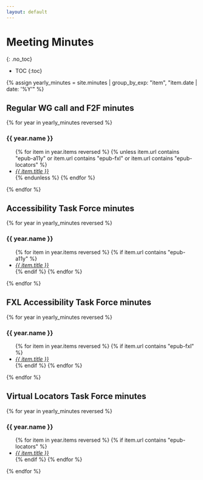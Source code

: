 ```yaml
---
layout: default
---
```


# Meeting Minutes
{: .no_toc}

* TOC
{:toc}


{% assign yearly_minutes = site.minutes | group_by_exp: "item", "item.date | date: '%Y'" %}

## Regular WG call and F2F minutes

{% for year in yearly_minutes reversed %}

### {{ year.name }}

<ul>
{% for item in year.items reversed %}
  {% unless item.url contains "epub-a11y" or item.url contains "epub-fxl" or item.url contains "epub-locators" %}
      <li><a href="{{ site.baseurl }}{{ item.url }}"><em>{{ item.title }}</em></a></li>
  {% endunless %}
{% endfor %}
</ul>

{% endfor %}

## Accessibility Task Force minutes

{% for year in yearly_minutes reversed %}

### {{ year.name }}

<ul>
{% for item in year.items reversed %}
  {% if item.url contains "epub-a11y"  %}
      <li><a href="{{ site.baseurl }}{{ item.url }}"><em>{{ item.title }}</em></a></li>
  {% endif %}
{% endfor %}
</ul>

{% endfor %}

## FXL Accessibility Task Force minutes

{% for year in yearly_minutes reversed %}

### {{ year.name }}

<ul>
{% for item in year.items reversed %}
  {% if item.url contains "epub-fxl"  %}
      <li><a href="{{ site.baseurl }}{{ item.url }}"><em>{{ item.title }}</em></a></li>
  {% endif %}
{% endfor %}
</ul>

{% endfor %}

## Virtual Locators Task Force minutes

{% for year in yearly_minutes reversed %}

### {{ year.name }}

<ul>
{% for item in year.items reversed %}
  {% if item.url contains "epub-locators"  %}
      <li><a href="{{ site.baseurl }}{{ item.url }}"><em>{{ item.title }}</em></a></li>
  {% endif %}
{% endfor %}
</ul>

{% endfor %}
